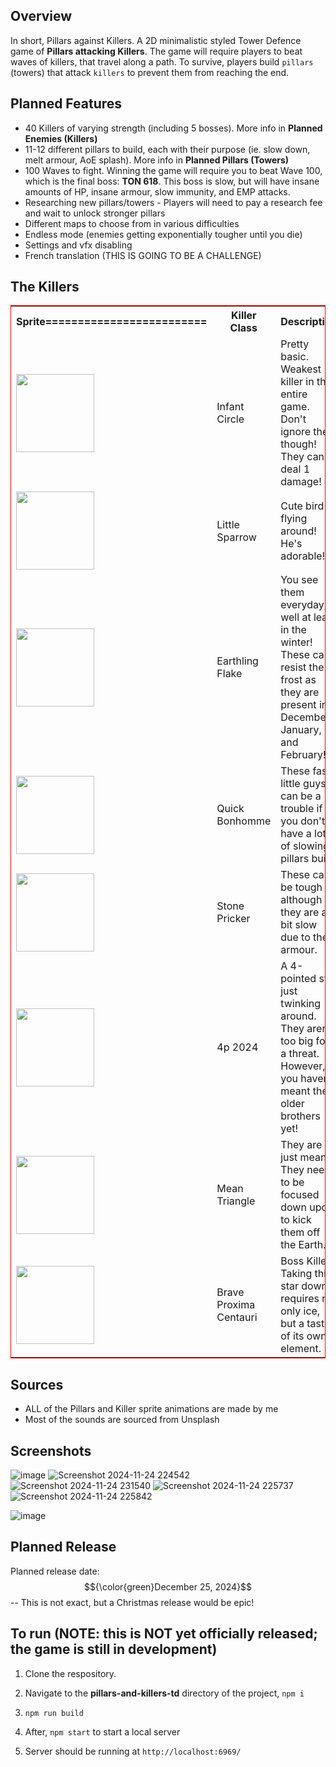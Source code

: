 ## Overview
In short, Pillars against Killers.
A 2D minimalistic styled Tower Defence game of **Pillars attacking Killers**. The game will require players to beat waves of killers, that travel along a path. To survive, players build `pillars` (towers) that attack `killers` to prevent them from reaching the end.


## Planned Features
- 40 Killers of varying strength (including 5 bosses). More info in **Planned Enemies (Killers)**
- 11-12 different pillars to build, each with their purpose (ie. slow down, melt armour, AoE splash). More info in **Planned Pillars (Towers)**
- 100 Waves to fight. Winning the game will require you to beat Wave 100, which is the final boss: **TON 618**. This boss is slow, but will have insane amounts of HP, insane armour, slow immunity, and EMP attacks.
- Researching new pillars/towers - Players will need to pay a research fee and wait to unlock stronger pillars
- Different maps to choose from in various difficulties
- Endless mode (enemies getting exponentially tougher until you die)
- Settings and vfx disabling
- French translation (THIS IS GOING TO BE A CHALLENGE)

## The Killers

  <table style="border: 1px solid red">
    <tr>
      <th>Sprite=========================</th>
      <th>Killer Class</th>
      <th>Description</th>
    </tr>
    <tr>
      <td><img src="https://github.com/user-attachments/assets/a4bc868a-3bee-4cd9-a444-437243f14fba" witdh="125px" height="125px"></td>
      <td>Infant Circle</td>
      <td>Pretty basic. Weakest killer in the entire game. Don't ignore them though! They can deal 1 damage!</td>
    </tr>
    <tr>
      <td><img src="https://github.com/user-attachments/assets/3a080627-1114-46b7-b60f-4d78fb09c15b" witdh="125px" height="125px"></td>
      <td>Little Sparrow</td>
      <td>Cute bird flying around! He's adorable!</td>
    </tr>
    <tr>
      <td><img src="https://github.com/user-attachments/assets/b65df91f-20c1-4575-b614-5ecc82e0a9a6" witdh="125px" height="125px"></td>
      <td>Earthling Flake</td>
      <td>You see them everyday, well at least in the winter! These can resist the frost as they are present in December, January, and February!</td>
    </tr>
    <tr>
      <td><img src="https://github.com/user-attachments/assets/47ac8fb6-e12c-404d-960a-b8b0b59fd65d" witdh="125px" height="125px"></td>
      <td>Quick Bonhomme</td>
      <td>These fast little guys can be a trouble if you don't have a lot of slowing pillars built.</td>
    </tr>
    <tr>
      <td><img src="https://github.com/user-attachments/assets/e11725b9-51d1-451c-a5b2-848b5e170a6a" witdh="125px" height="125px"></td>
      <td>Stone Pricker</td>
      <td>These can be tough although they are a bit slow due to their armour.</td>
    </tr>
    <tr>
      <td><img src="https://github.com/user-attachments/assets/681bf136-70f5-4768-8e22-8ea1b7c58d14" witdh="125px" height="125px"></td>
      <td>4p 2024</td>
      <td>A 4-pointed star just twinking around. They aren't too big for a threat. However, you haven't meant their older brothers yet!</td>
    </tr>
    <tr>
      <td><img src="https://github.com/user-attachments/assets/7a1bcf04-6f78-4109-8bfd-673391c6c6ac" witdh="125px" height="125px"></td>
      <td>Mean Triangle</td>
      <td>They are just mean. They need to be focused down upon to kick them off the Earth.</td>
    </tr>
    <tr>
      <td><img src="https://github.com/user-attachments/assets/cea53d01-4c09-47e0-a9d0-0ce8e608e58e" witdh="125px" height="125px"></td>
      <td>Brave Proxima Centauri</td>
      <td>Boss Killer. Taking this star down requires not only ice, but a taste of its own element.</td>
    </tr>
  </table>



## Sources
- ALL of the Pillars and Killer sprite animations are made by me
- Most of the sounds are sourced from Unsplash 



## Screenshots
![image](https://github.com/user-attachments/assets/06ec96ac-bff7-4441-b89f-65506eb2f01e)
![Screenshot 2024-11-24 224542](https://github.com/user-attachments/assets/52d32710-f35e-4eaa-9bbb-4e3098e063d3)
![Screenshot 2024-11-24 231540](https://github.com/user-attachments/assets/42b1044d-dad9-40cd-8930-1ed9123fc4bc)
![Screenshot 2024-11-24 225737](https://github.com/user-attachments/assets/6f28b831-10e1-422f-b66f-47ee9a46063a)
![Screenshot 2024-11-24 225842](https://github.com/user-attachments/assets/19f98176-b989-4b3e-8e23-0ac63ee8f04f)

![image](https://github.com/user-attachments/assets/c5db4996-d4d2-4bc8-8fed-095593c775b0)

## Planned Release
Planned release date: $${\color{green}December 25, 2024}$$ -- This is not exact, but a Christmas release would be epic!



## To run (NOTE: this is NOT yet officially released; the game is still in development)
1. Clone the respository.
2. Navigate to the **pillars-and-killers-td** directory of the project, `npm i`
3. `npm run build`
4. After, `npm start` to start a local server

5. Server should be running at `http://localhost:6969/`

